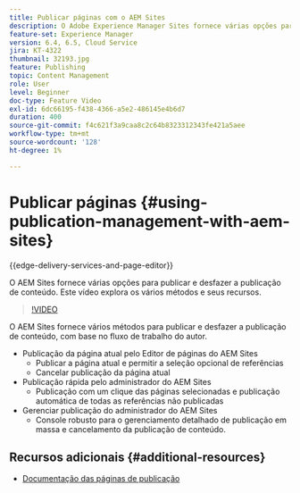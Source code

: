 ```yaml
---
title: Publicar páginas com o AEM Sites
description: O Adobe Experience Manager Sites fornece várias opções para publicar e desfazer a publicação de conteúdo. Este vídeo explora os vários métodos e seus recursos.
feature-set: Experience Manager
version: 6.4, 6.5, Cloud Service
jira: KT-4322
thumbnail: 32193.jpg
feature: Publishing
topic: Content Management
role: User
level: Beginner
doc-type: Feature Video
exl-id: 6dc66195-f438-4366-a5e2-486145e4b6d7
duration: 400
source-git-commit: f4c621f3a9caa8c2c64b8323312343fe421a5aee
workflow-type: tm+mt
source-wordcount: '128'
ht-degree: 1%

---
```


# Publicar páginas {#using-publication-management-with-aem-sites}

{{edge-delivery-services-and-page-editor}}

O AEM Sites fornece várias opções para publicar e desfazer a publicação de conteúdo. Este vídeo explora os vários métodos e seus recursos.

>[!VIDEO](https://video.tv.adobe.com/v/32193?quality=12&learn=on)

O AEM Sites fornece vários métodos para publicar e desfazer a publicação de conteúdo, com base no fluxo de trabalho do autor.

* Publicação da página atual pelo Editor de páginas do AEM Sites
   * Publicar a página atual e permitir a seleção opcional de referências
   * Cancelar publicação da página atual
* Publicação rápida pelo administrador do AEM Sites
   * Publicação com um clique das páginas selecionadas e publicação automática de todas as referências não publicadas
* Gerenciar publicação do administrador do AEM Sites
   * Console robusto para o gerenciamento detalhado de publicação em massa e cancelamento da publicação de conteúdo.

## Recursos adicionais {#additional-resources}

* [Documentação das páginas de publicação](https://experienceleague.adobe.com/docs/experience-manager-65/authoring/authoring/publishing-pages.html)
